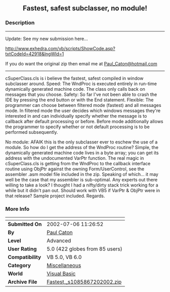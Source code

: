 ﻿<div align="center">

## Fastest, safest subclasser, no module\!


</div>

### Description

***

Update: See my new submission here...

http://www.exhedra.com/vb/scripts/ShowCode.asp?txtCodeId=42918&lngWId=1

If you do want the original zip then email me at Paul_Caton@hotmail.com

***

cSuperClass.cls is i believe the fastest, safest compiled in window subclasser around. Speed: The WndProc is executed entirely in run-time dynamically generated machine code. The class only calls back on messages that you choose. Safety: So far I've not been able to crash the IDE by pressing the end button or with the End statement. Flexible: The programmer can choose between filtered mode (fastest) and all messages mode. In filtered mode the user decides which windows messages they're interested in and can individually specify whether the message is to callback after default processing or before. Before mode additionally allows the programmer to specify whether or not default processing is to be performed subsequently.

No module: AFAIK this is the only subclasser ever to eschew the use of a module. So how do I get the address of the WndProc routine? Simple, the dynamically generated machine code lives in a byte array; you can get its address with the undocumented VarPtr function. The real magic in cSuperClass.cls is getting from the WndProc to the callback interface routine using ObjPtr against the owning Form/UserControl, see the assembler .asm model file included in the zip. Speaking of which... it may well be the case that my assembler is sub-optimal. Any experts out there willing to take a look? I thought I had a nifty/dirty stack trick working for a while but it didn't pan out. Should work with VB5 if VarPtr & ObjPtr were in that release? Sample project included. Regards.
 
### More Info
 


<span>             |<span>
---                |---
**Submitted On**   |2002-07-06 11:26:52
**By**             |[Paul Caton](https://github.com/Planet-Source-Code/PSCIndex/blob/master/ByAuthor/paul-caton.md)
**Level**          |Advanced
**User Rating**    |5.0 (422 globes from 85 users)
**Compatibility**  |VB 5\.0, VB 6\.0
**Category**       |[Miscellaneous](https://github.com/Planet-Source-Code/PSCIndex/blob/master/ByCategory/miscellaneous__1-1.md)
**World**          |[Visual Basic](https://github.com/Planet-Source-Code/PSCIndex/blob/master/ByWorld/visual-basic.md)
**Archive File**   |[Fastest,\_s1085867202002\.zip](https://github.com/Planet-Source-Code/paul-caton-fastest-safest-subclasser-no-module__1-37102/archive/master.zip)








